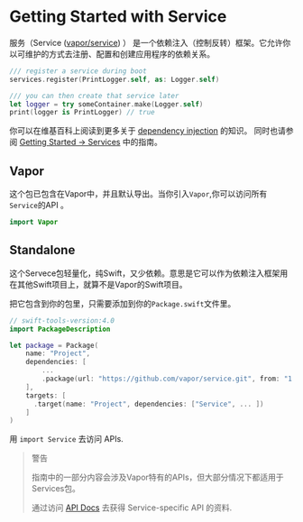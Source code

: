 # Getting Started with Service

服务（Service ([vapor/service](https://github.com/vapor/service)) ） 是一个依赖注入（控制反转）框架。它允许你以可维护的方式去注册、配置和创建应用程序的依赖关系。 

```swift
/// register a service during boot
services.register(PrintLogger.self, as: Logger.self)

/// you can then create that service later
let logger = try someContainer.make(Logger.self)
print(logger is PrintLogger) // true
```

你可以在维基百科上阅读到更多关于 [dependency injection](https://en.wikipedia.org/wiki/Dependency_injection) 的知识。 同时也请参阅 [Getting Started &rarr; Services](../getting-started/services.md) 中的指南。

## Vapor

这个包已包含在Vapor中，并且默认导出。当你引入`Vapor`,你可以访问所有`Service`的API 。

```swift
import Vapor
```

## Standalone

这个Servece包轻量化，纯Swift，又少依赖。意思是它可以作为依赖注入框架用在其他Swift项目上，就算不是Vapor的Swift项目。

把它包含到你的包里，只需要添加到你的`Package.swift`文件里。

```swift
// swift-tools-version:4.0
import PackageDescription

let package = Package(
    name: "Project",
    dependencies: [
        ...
        .package(url: "https://github.com/vapor/service.git", from: "1.0.0"),
    ],
    targets: [
      .target(name: "Project", dependencies: ["Service", ... ])
    ]
)
```

用 `import Service` 去访问 APIs.

> 警告
>
>   指南中的一部分内容会涉及Vapor特有的APIs，但大部分情况下都适用于Services包。
>	
>	通过访问 [API Docs](https://api.vapor.codes/service/latest/Service/index.html) 去获得 Service-specific API 的资料.
